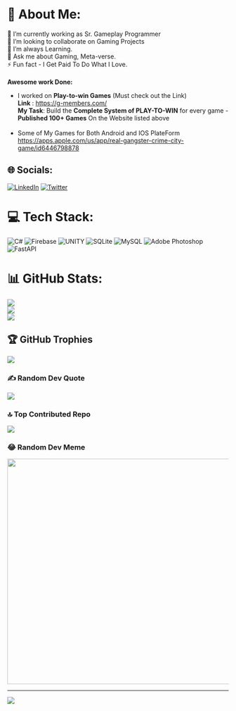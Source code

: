 # 💫 About Me:
🔭 I’m currently working as Sr. Gameplay Programmer<br>👯 I’m looking to collaborate on Gaming Projects<br>🌱 I’m always Learning.<br>💬 Ask me about Gaming, Meta-verse. <br>⚡ Fun fact - I Get Paid To Do What I Love. <br><br>
**Awesome work Done:** <br>
- I worked on **Play-to-win Games** (Must check out the Link) <br>
  **Link** : https://g-members.com/ <br>
  **My Task**: Build the **Complete System of PLAY-TO-WIN** for every game - **Published 100+ Games** On the Website listed above  <br> <br>
- Some of My Games for Both Android and IOS PlateForm
https://apps.apple.com/us/app/real-gangster-crime-city-game/id6446798878

## 🌐 Socials:
[![LinkedIn](https://img.shields.io/badge/LinkedIn-%230077B5.svg?logo=linkedin&logoColor=white)](https://linkedin.com/in/ahmed-yasin-a88346107) [![Twitter](https://img.shields.io/badge/Twitter-%231DA1F2.svg?logo=Twitter&logoColor=white)](https://twitter.com/Ahmee407) 

# 💻 Tech Stack:
![C#](https://img.shields.io/badge/c%23-%23239120.svg?style=for-the-badge&logo=c-sharp&logoColor=white) ![Firebase](https://img.shields.io/badge/firebase-%23039BE5.svg?style=for-the-badge&logo=firebase) ![UNITY](https://img.shields.io/badge/Unity-%2320232a.svg?style=for-the-badge&logo=unity&logoColor=white) ![SQLite](https://img.shields.io/badge/sqlite-%2307405e.svg?style=for-the-badge&logo=sqlite&logoColor=white) ![MySQL](https://img.shields.io/badge/mysql-%2300f.svg?style=for-the-badge&logo=mysql&logoColor=white) ![Adobe Photoshop](https://img.shields.io/badge/adobephotoshop-%2331A8FF.svg?style=for-the-badge&logo=adobephotoshop&logoColor=white) ![FastAPI](https://img.shields.io/badge/FastAPI-005571?style=for-the-badge&logo=fastapi)
# 📊 GitHub Stats:
![](https://github-readme-stats.vercel.app/api?username=ahmedyasindev&theme=dark&hide_border=false&include_all_commits=true&count_private=false)<br/>
![](https://github-readme-streak-stats.herokuapp.com/?user=ahmedyasindev&theme=dark&hide_border=false)<br/>
![](https://github-readme-stats.vercel.app/api/top-langs/?username=ahmedyasindev&theme=dark&hide_border=false&include_all_commits=true&count_private=false&layout=compact)

## 🏆 GitHub Trophies
![](https://github-profile-trophy.vercel.app/?username=ahmedyasindev&theme=radical&no-frame=false&no-bg=true&margin-w=4)

### ✍️ Random Dev Quote
![](https://quotes-github-readme.vercel.app/api?type=horizontal&theme=radical)

### 🔝 Top Contributed Repo
![](https://github-contributor-stats.vercel.app/api?username=ahmedyasindev&limit=5&theme=dark&combine_all_yearly_contributions=true)

### 😂 Random Dev Meme
<img src="https://rm.up.railway.app/" width="512px"/>

---
[![](https://visitcount.itsvg.in/api?id=ahmedyasindev&icon=0&color=0)](https://visitcount.itsvg.in)

<!-- Proudly created with GPRM ( https://gprm.itsvg.in ) -->
